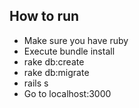 ## How to run

* Make sure you have ruby
* Execute bundle install
* rake db:create
* rake db:migrate
* rails s
* Go to localhost:3000


